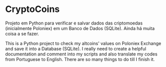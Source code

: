 # CryptoCoins
Projeto em  Python para verificar e salvar dados das criptomoedas (inicialmente Poloniex) em um Banco de Dados (SQLite).
Ainda há muita coisa a se fazer.

This is a Python project to check my altcoins' values on Poloniex Exchange and save it into a Database (SQLite).
I really need to create a helpful documentation and comment into my scripts and also translate my codes from Portuguese to English.
There are so many things to do till I finish it.
